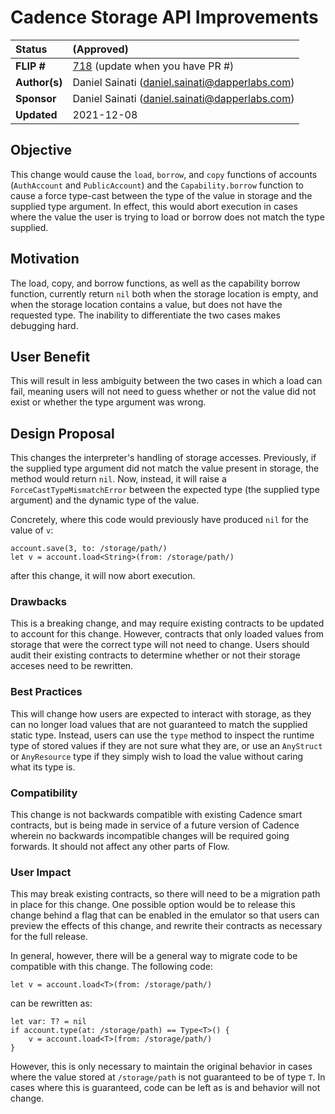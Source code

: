 # Cadence Storage API Improvements

| Status        | (Approved)       |
:-------------- |:---------------------------------------------------- |
| **FLIP #**    | [718](https://github.com/onflow/flow/pull/718) (update when you have PR #)|
| **Author(s)** | Daniel Sainati (daniel.sainati@dapperlabs.com)       |
| **Sponsor**   | Daniel Sainati (daniel.sainati@dapperlabs.com)       |
| **Updated**   | 2021-12-08                                           |

## Objective

This change would cause the `load`, `borrow`, and `copy` functions of 
accounts (`AuthAccount` and `PublicAccount`) and the `Capability.borrow` 
function to cause a force type-cast between the type of the
value in storage and the supplied type argument. In effect, this would
abort execution in cases where the value the user is trying to load or
borrow does not match the type supplied. 

## Motivation

The load, copy, and borrow functions, as well as the capability borrow function, 
currently return `nil` both when the storage location is empty, and when the storage 
location contains a value, but does not have the requested type. The inability 
to differentiate the two cases makes debugging hard.

## User Benefit

This will result in less ambiguity between the two cases in which a load can fail,
meaning users will not need to guess whether or not the value did not exist or 
whether the type argument was wrong. 

## Design Proposal

This changes the interpreter's handling of storage accesses. Previously, if
the supplied type argument did not match the value present in storage, the 
method would return `nil`. Now, instead, it will raise a `ForceCastTypeMismatchError`
between the expected type (the supplied type argument) and the dynamic type
of the value. 

Concretely, where this code would previously have produced `nil` for the value of `v`:

```cadence
account.save(3, to: /storage/path/)
let v = account.load<String>(from: /storage/path/)
```

after this change, it will now abort execution.

### Drawbacks

This is a breaking change, and may require existing contracts to be updated to 
account for this change. However, contracts that only loaded values from storage
that were the correct type will not need to change. Users should audit their
existing contracts to determine whether or not their storage acceses need
to be rewritten.

### Best Practices

This will change how users are expected to interact with storage, as they can
no longer load values that are not guaranteed to match the supplied static type.
Instead, users can use the `type` method to inspect the runtime type of stored values
if they are not sure what they are, or use an `AnyStruct` or `AnyResource` type if
they simply wish to load the value without caring what its type is. 

### Compatibility

This change is not backwards compatible with existing Cadence smart contracts, but
is being made in service of a future version of Cadence wherein no backwards incompatible
changes will be required going forwards. It should not affect any other parts of Flow.

### User Impact

This may break existing contracts, so there will need to be a migration path in place for this change.
One possible option would be to release this change behind a flag that can be enabled in the emulator
so that users can preview the effects of this change, and rewrite their contracts as necessary for
the full release. 

In general, however, there will be a general way to migrate code to be compatible with this change.
The following code:

```cadence
let v = account.load<T>(from: /storage/path/)
```

can be rewritten as:

```cadence
let var: T? = nil
if account.type(at: /storage/path) == Type<T>() {
    v = account.load<T>(from: /storage/path/)
}
```

However, this is only necessary to maintain the original behavior in cases where the value stored at 
`/storage/path` is not guaranteed to be of type `T`. In cases where this is guaranteed, code can 
be left as is and behavior will not change. 